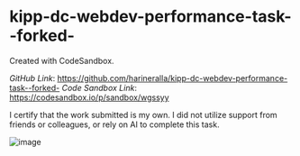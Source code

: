 # kipp-dc-webdev-performance-task--forked-
Created with CodeSandbox.

*GitHub Link*: https://github.com/harineralla/kipp-dc-webdev-performance-task--forked-
*Code Sandbox Link*: https://codesandbox.io/p/sandbox/wgssyy

I certify that the work submitted is my own. I did not utilize support from friends or colleagues, or rely on AI to complete this task.

![image](https://github.com/user-attachments/assets/d288506c-ce93-40c4-9db7-8623d8bba1ca)

